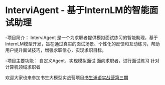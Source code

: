 # InterviAgent - 基于InternLM的智能面试助理 


-项目简介：
InterviAgent 是一个为求职者提供模拟面试练习的智能助理，基于InternLM模型开发，旨在通过真实的面试场景、个性化的反馈和互动练习，帮助用户提升面试技巧，增强求职信心，实现求职目标。

-项目主要功能：
自定义Agent，实现模拟面试
面向求职者，进行面试练习
针对计算机领域求职者

欢迎大家也来参加书生大模型实战营项目[书生浦语实战营第三期](https://github.com/InternLM/Tutorial)
